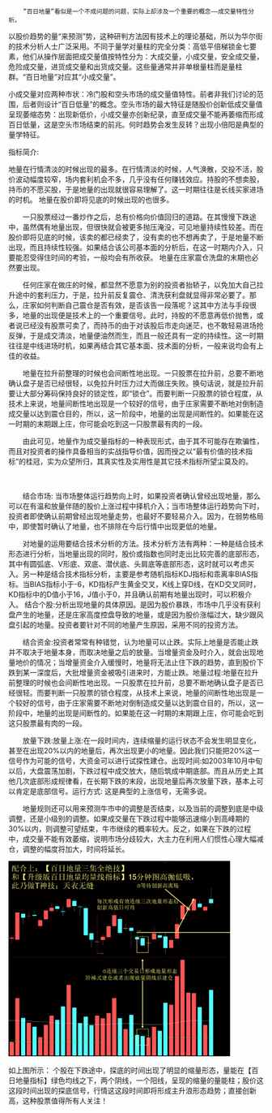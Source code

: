 		“百日地量”看似是一个不成问题的问题，实际上却涉及一个重要的概念——成交量特性分析。

​		以股价趋势的量“来预测”势，这种研判方法因有技术上的理论基础，所以为华尔街的技术分析人士广泛采用。不同于量学对量柱的完全分类：高低平倍梯锁金七要素，他们从操作层面把成交量值按特性分为：大成交量，小成交量，安全成交量，危险成交量，进货成交量和出货成交量。这些量通常并非单根量柱而是量柱群。“百日地量”对应其“小成交量”。

​		小成交量对应两种市状：冷门股和空头市场的成交量值特性。前者非我们讨论的范围，后者则设计“百日低量”的概念。空头市场的最大特征是随股价创新低成交量值呈现萎缩态势：出现新低价，小成交量亦创新纪录，直至成交量不能再萎缩而形成百日低量，这是空头市场结束的前兆。何时趋势会发生反转？出现小倍阳是典型的量学特征。



指标简介: 

​		地量在行情清淡的时候出现的最多。在行情清淡的时候，人气涣散，交投不活，股价波动幅度较窄，场内套利机会不多，几乎没有任何赚钱效应。持股的不想卖股，持币的不愿买股，于是地量的出现就很容易理解了。这一时期往往是长线买家进场的时机。 地量在股价即将见底的时候出现的也很多。

　　一只股票经过一番炒作之后，总有价格向价值回归的道路。在其慢慢下跌途中，虽然偶有地量出现，但很快就会被更多抛压淹没，可见地量持续性较差。而在股价即将见底的时候，该卖的都已经卖了，没有卖的也不想再卖了，于是地量不断出现，而且持续性较强。如果结合该公司基本面的分析后，在这一时期内介入，只要能忍受得住时间的考验，一般均会有所收获。 地量在庄家震仓洗盘的末期也必然要出现。

　　任何庄家在做庄的时候，都显然不愿意为别的投资者抬轿子，以免加大自己拉升途中的套利压力，于是，拉升前反复震仓、清洗获利盘就显得非常必要了。那么，庄家如何判断自己震仓是否有效，是否该告一段落呢？这其中方法与手段很多，地量的出现便是技术上的一个重要信号。此时，持股的不愿意再低价抛售，或者说已经没有股票可卖了，而持币的由于对该股后市走向迷茫，也不敢轻易进场抢反弹，于是成交清淡，地量便油然而生，而且一般还具有一定的持续性。这一时期往往是中线进场时机，如果再结合其它基本面、技术面的分析，一般来说均会有上佳的收益。

　　地量在拉升前整理的时候也会间断性地出现。一只股票在拉升前，总要不断地确认盘子是否已经很轻，以免拉升时压力过大而做庄失败。换句话说，就是拉升前要让大部分筹码保持良好的锁定性，即“锁仓”。而要判断一只股票的锁仓程度，从技术上来说，地量间断性地出现是一个较好的信号，由于庄家需要不断地对倒制造成交量以达到震仓目的，所以，这一阶段中，地量的出现是间断性的。如果能在这一时期的末期跟上庄，你可能会吃到这一只股票最有肉的一段。

　　由此可见，地量作为成交量指标的一种表现形式，由于其不可能存在欺骗性，而且对投资者的操作具备相当的实战指导价值，因而授之以“最有价值的技术指标”的桂冠，实为众望所归，其真实性及实用性是其它技术指标所望尘莫及的。

　　

　　结合市场: 当市场整体运行趋势向上时，如果投资者确认曾经出现地量，那么可以在有温和放量伴随的股价上涨过程中择机介入；当市场整体运行趋势向下时，投资者即使确认前期曾经出现地量走势，也最好不要轻易介入。因为，在弱势格局中，即使暂时确认了地量，也不排除在今后行情中出现更低的地量。

　　对地量的运用要结合技术分析的方法。技术分析方法有两种：一种是结合技术形态进行分析，当地量出现的同时，股价或指数也同时走出比较完善的底部形态，其中有圆弧底、V形底、双底、潜伏底、头肩底等底部形态，这时就可以考虑买入。另一种是结合技术指标分析，主要是参考随机指标KDJ指标和乖离率BIAS指标。当BIAS指标小于-6，KD指标产生黄金交叉，K线上穿D线，在KD交叉同时，KD指标中的D值小于16，J值小于0，并且确认前期有地量出现时，可以积极介入。 结合个股:分析出现地量的具体原因。是因为股价暴跌，市场中几乎没有获利盘产生的地量，还是庄家高度控盘导致的地量，或是因为股价涨幅过大，缺少跟风盘引起的地量。投资者要针对不同的地量产生原因，采用不同的投资方法。

　　结合资金:投资者常常有种错觉，认为地量可以止跌。实际上地量是否能止跌并不取决于地量本身，而取决地量之后的放量。当增量资金及时介入，就会出现地量地价的情况；当增量资金介入缓慢时，地量将无法止住下跌的趋势，直到股价下跌到某一深度后，大批增量资金被吸引进来时，方能止跌。地量过程:地量在拉升前整理的时候也会间断性地出现。一只股票在拉升前，总要不断地确认盘子是否已经很轻。而要判断一只股票的锁仓程度，从技术上来说，地量的间断性地出现是一个较好的信号，由于庄家需要不断地对倒制造成交量以达到震仓目的，所以，这一阶段中，地量的出现是间断性的。如果能在这一时期的末期跟上庄，你可能会吃到这只股票最有肉的一段。

　　放量下跌:放量上涨:在一段时间内，连续缩量的运行状态不会发生明显变化，甚至在出现20%以内的地量后，再次出现更小的地量。因此我们只能把20%这一信号作为可能的信号，大资金可以进行试探性建仓。出现时间:如2003年10月中旬以后，大盘震荡加剧，下跌过程中成交放大，随后筑成中期底部。而且从历史上其他几次底部形成规律看，在长期下跌的末段，出现地量后再次放量下跌，基本上可以肯定是底部信号。运行方式: 这是典型的上涨信号，无需多说。

　　地量规则还可以用来预测牛市中的调整是否结束，以及当前的调整到底是中级调整，还是小级别的调整。如果成交量在下跌过程中能够迅速缩小到高峰期的30%以内，则调整可望结束，牛市继续的概率较大。反之，如果在下跌的过程中，成交量不能有效萎缩，说明市场分歧较大，大主力在利用人们惯性心理大幅减仓，调整的幅度将加大，时间将延长。



<img src="../picture/image-20200325185840438.png" alt="image-20200325185840438" style="zoom:67%;" />

如上图所示：
个股在下跌途中，探底的时间出现了明显的缩量形态，量能在【百日地量指标】绿色均线之下，两个阴线，一个阳线，呈现的缩量的量能柱；股价这这段时间出现的探底信号，行情这这段时间即将形成主升浪形态趋势；直接创新高，这种股票值得所有人关注！



